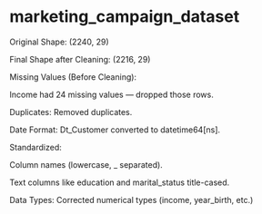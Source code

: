 # marketing_campaign_dataset

Original Shape: (2240, 29)

Final Shape after Cleaning: (2216, 29)

Missing Values (Before Cleaning):

Income had 24 missing values — dropped those rows.

Duplicates: Removed duplicates.

Date Format: Dt_Customer converted to datetime64[ns].

Standardized:

Column names (lowercase, _ separated).

Text columns like education and marital_status title-cased.

Data Types: Corrected numerical types (income, year_birth, etc.)

